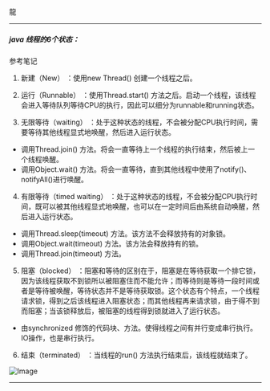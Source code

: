 龍

---------------------
##### java 线程的6个状态：
参考笔记
1. 新建（New） ：使用new Thread() 创建一个线程之后。

2. 运行（Runnable） ：使用Thread.start() 方法之后。启动一个线程，该线程会进入等待队列等待CPU的执行，因此可以细分为runnable和running状态。

3. 无限等待（waiting） ：处于这种状态的线程，不会被分配CPU执行时间，需要等待其他线程显式地唤醒，然后进入运行状态。

- 调用Thread.join() 方法。将会一直等待上一个线程的执行结束，然后被上一个线程唤醒。
- 调用Object.wait() 方法。将会一直等待，直到其他线程中使用了notify()、notifyAll()进行唤醒。
4. 有限等待（timed waiting） ：处于这种状态的线程，不会被分配CPU执行时间，既可以被其他线程显式地唤醒，也可以在一定时间后由系统自动唤醒，然后进入运行状态。

 - 调用Thread.sleep(timeout) 方法。该方法不会释放持有的对象锁。
 - 调用Object.wait(timeout) 方法。该方法会释放持有的锁。
 - 调用Thread.join(timeout) 方法。
5. 阻塞（blocked） ：阻塞和等待的区别在于，阻塞是在等待获取一个排它锁，因为该线程获取不到锁所以被阻塞住而不能允许；而等待则是等待一段时间或者是等待被唤醒，等待状态并不是等待获取锁。这个状态有个特点，一个线程请求锁，得到之后该线程进入阻塞状态；而其他线程再来请求锁，由于得不到而阻塞；当该锁释放后，被阻塞的线程得到锁就进入了运行状态。

- 由synchronized 修饰的代码块、方法。使得线程之间有并行变成串行执行。
IO操作，也是串行执行。
6. 结束（terminated） ：当线程的run() 方法执行结束后，该线程就结束了。

 ![Image](https://segmentfault.com/img/remote/1460000016688729)
 
---